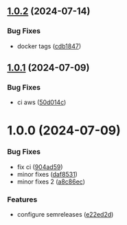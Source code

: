 ## [1.0.2](https://github.com/brsantos197/rocketseat-devops-containers-api/compare/v1.0.1...v1.0.2) (2024-07-14)


### Bug Fixes

* docker tags ([cdb1847](https://github.com/brsantos197/rocketseat-devops-containers-api/commit/cdb18475110fee70e0ad7bf6621dfb5e9680fe12))

## [1.0.1](https://github.com/brsantos197/rocketseat-devops-containers-api/compare/v1.0.0...v1.0.1) (2024-07-09)


### Bug Fixes

* ci aws ([50d014c](https://github.com/brsantos197/rocketseat-devops-containers-api/commit/50d014ce36ec2cd50796a0eb6e45c263391ee1f0))

# 1.0.0 (2024-07-09)


### Bug Fixes

* fix ci ([904ad59](https://github.com/brsantos197/rocketseat-devops-containers-api/commit/904ad59126d621d589235946eb912c96496c6924))
* minor fixes ([daf8531](https://github.com/brsantos197/rocketseat-devops-containers-api/commit/daf8531923b9736da07de1a1cb0a133e1b7943b9))
* minor fixes 2 ([a8c86ec](https://github.com/brsantos197/rocketseat-devops-containers-api/commit/a8c86eca82e84356788f0fae42c154dfb1de7bf7))


### Features

* configure semreleases ([e22ed2d](https://github.com/brsantos197/rocketseat-devops-containers-api/commit/e22ed2d0fe353fb474270de8fbf811ad9ce7347e))
